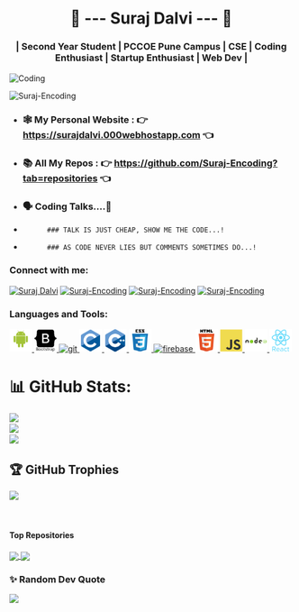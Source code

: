 <h1 align="center"> 🌺 --- Suraj Dalvi --- 🌺 </h1>
<h3 align="center">| Second Year Student | PCCOE Pune Campus |  CSE | Coding Enthusiast | Startup Enthusiast | Web Dev |
</h3>

<img align="center" alt="Coding" width="300" src="https://c.tenor.com/_DOBjnGspYAAAAAM/code-coding.gif">

<p align="left"> <img src="https://komarev.com/ghpvc/?username=Suraj-Encoding&label=Profile%20views&color=0e75b6&style=flat" alt="Suraj-Encoding" /> </p>

- ### 🕸️ My Personal Website :  👉  **https://surajdalvi.000webhostapp.com** 👈

- ### 📚 All My Repos : 👉 https://github.com/Suraj-Encoding?tab=repositories 👈

- ### 🗣️ Coding Talks....💐

-           ### TALK IS JUST CHEAP, SHOW ME THE CODE...!
-           ### AS CODE NEVER LIES BUT COMMENTS SOMETIMES DO...! 



<h3 align="left">Connect with me:</h3>
<p align="left">
<a href="https://www.linkedin.com/in/suraj-dalvi-929644247/" target="blank"><img align="center" src="https://raw.githubusercontent.com/rahuldkjain/github-profile-readme-generator/master/src/images/icons/Social/linked-in-alt.svg" alt="Suraj Dalvi" height="30" width="40" /></a>
<a href="https://twitter.com/dalvisuraj116" target="blank"><img align="center" src="https://raw.githubusercontent.com/rahuldkjain/github-profile-readme-generator/master/src/images/icons/Social/twitter.svg" alt="Suraj-Encoding" height="30" width="40" /></a>
<a href="https://www.instagram.com/accounts/login/" target="blank"><img align="center" src="https://raw.githubusercontent.com/rahuldkjain/github-profile-readme-generator/master/src/images/icons/Social/instagram.svg" alt="Suraj-Encoding" height="30" width="40" /></a>
<a href="https://github.com/Suraj-Encoding" target="blank"><img align="center" src="https://raw.githubusercontent.com/rahuldkjain/github-profile-readme-generator/master/src/images/icons/Social/github.svg" alt="Suraj-Encoding" height="30" width="40" /></a>
</p>


<h3 align="left">Languages and Tools:</h3>
<p align="left"> 
<a href="https://developer.android.com" target="_blank" rel="noreferrer"> <img src="https://raw.githubusercontent.com/devicons/devicon/master/icons/android/android-original-wordmark.svg" alt="android" width="40" height="40"/> </a> 
<a href="https://getbootstrap.com" target="_blank" rel="noreferrer"> <img src="https://raw.githubusercontent.com/devicons/devicon/master/icons/bootstrap/bootstrap-plain-wordmark.svg" alt="bootstrap" width="40" height="40"/> </a>
<a href="https://git-scm.com/" target="_blank" rel="noreferrer"> <img src="https://www.vectorlogo.zone/logos/git-scm/git-scm-icon.svg" alt="git" width="40" height="40"/> </a> 
<a href="https://www.cprogramming.com/" target="_blank" rel="noreferrer"> <img src="https://raw.githubusercontent.com/devicons/devicon/master/icons/c/c-original.svg" alt="c" width="40" height="40"/> </a>
<a href="https://www.w3schools.com/cpp/" target="_blank" rel="noreferrer"> <img src="https://raw.githubusercontent.com/devicons/devicon/master/icons/cplusplus/cplusplus-original.svg" alt="cplusplus" width="40" height="40"/> </a> 
<a href="https://www.w3schools.com/css/" target="_blank" rel="noreferrer"> <img src="https://raw.githubusercontent.com/devicons/devicon/master/icons/css3/css3-original-wordmark.svg" alt="css3" width="40" height="40"/> </a>
<a href="https://firebase.google.com/" target="_blank" rel="noreferrer"> <img src="https://www.vectorlogo.zone/logos/firebase/firebase-icon.svg" alt="firebase" width="40" height="40"/> </a> 
<a href="https://www.w3.org/html/" target="_blank" rel="noreferrer"> <img src="https://raw.githubusercontent.com/devicons/devicon/master/icons/html5/html5-original-wordmark.svg" alt="html5" width="40" height="40"/> </a>
<a href="https://developer.mozilla.org/en-US/docs/Web/JavaScript" target="_blank" rel="noreferrer"> <img src="https://raw.githubusercontent.com/devicons/devicon/master/icons/javascript/javascript-original.svg" alt="javascript" width="40" height="40"/> </a> 
<a href="https://nodejs.org" target="_blank" rel="noreferrer"> <img src="https://raw.githubusercontent.com/devicons/devicon/master/icons/nodejs/nodejs-original-wordmark.svg" alt="nodejs" width="40" height="40"/> </a> 
<a href="https://reactjs.org/" target="_blank" rel="noreferrer"> <img src="https://raw.githubusercontent.com/devicons/devicon/master/icons/react/react-original-wordmark.svg" alt="react" width="40" height="40"/> </a> 
</p>


# 📊 GitHub Stats:
![](https://github-readme-stats.vercel.app/api?username=Suraj-Encoding&theme=midnight-purple&hide_border=false&include_all_commits=true&count_private=true)<br/>
![](https://github-readme-streak-stats.herokuapp.com/?user=Suraj-Encoding&theme=midnight-purple&hide_border=false)<br/>
![](https://github-readme-stats.vercel.app/api/top-langs/?username=Suraj-Encoding&theme=midnight-purple&hide_border=false&include_all_commits=true&count_private=true&layout=compact)

## 🏆 GitHub Trophies
![](https://github-profile-trophy.vercel.app/?username=Suraj-Encoding&theme=radical&no-frame=false&no-bg=false&margin-w=4)

<a href="http://www.github.com/Suraj-Encoding"><img src="https://activity-graph.herokuapp.com/graph?username=Suraj-Encoding&bg_color=1c1917&color=ffffff&line=0891b2&point=ffffff&area_color=1c1917&area=true&hide_border=true&custom_title=GitHub%20Commits%20Graph" alt="" /></a>


#### Top Repositories

<a href="https://github.com/Suraj-Encoding/Suraj-Personal-Website">
  <img align="center" src="https://github-readme-stats.vercel.app/api/pin/?username=Suraj-Encoding&repo=Suraj-Personal-Website&theme=buefy" />
</a>
<a href="https://github.com/Suraj-Encoding/LRDC-Website">
  <img align="center" src="https://github-readme-stats.vercel.app/api/pin/?username=Suraj-Encoding&repo=LRDC-Website&theme=buefy" />
</a>

### ✨ Random Dev Quote
![](https://quotes-github-readme.vercel.app/api?type=horizontal&theme=radical)


